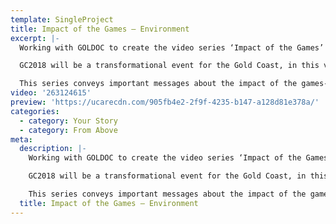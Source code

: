 ```yaml
---
template: SingleProject
title: Impact of the Games – Environment
excerpt: |-
  Working with GOLDOC to create the video series ‘Impact of the Games’ – In this video Jess Skarratt explains Environmental Impact of the GC2018 Commonwealth Games.

  GC2018 will be a transformational event for the Gold Coast, in this video Jess Skarratt explores the sustainability initiatives that have been put into place to manage the environmental impact of the games including  – banning all plastic drinking straws, helium balloons and plastic bags PLUS introducing water re-fill stations throughout the Gold Coast and planting 360 plants.

  This series conveys important messages about the impact of the games- make sure to watch Video 2 – Local Business and Communities and Video 3 – Future And Legacy
video: '263124615'
preview: 'https://ucarecdn.com/905fb4e2-2f9f-4235-b147-a128d81e378a/'
categories:
  - category: Your Story
  - category: From Above
meta:
  description: |-
    Working with GOLDOC to create the video series ‘Impact of the Games’ – In this video Jess Skarratt explains Environmental Impact of the GC2018 Commonwealth Games.

    GC2018 will be a transformational event for the Gold Coast, in this video Jess Skarratt explores the sustainability initiatives that have been put into place to manage the environmental impact of the games including  – banning all plastic drinking straws, helium balloons and plastic bags PLUS introducing water re-fill stations throughout the Gold Coast and planting 360 plants.

    This series conveys important messages about the impact of the games- make sure to watch Video 2 – Local Business and Communities and Video 3 – Future And Legacy
  title: Impact of the Games – Environment
---
```

